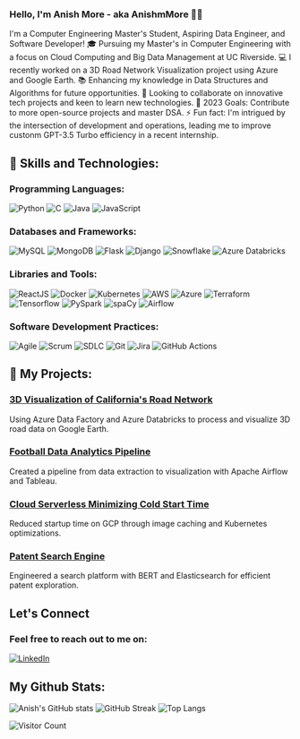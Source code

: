 ### Hello, I'm Anish More - aka AnishmMore 👨‍💻

I'm a Computer Engineering Master's Student, Aspiring Data Engineer, and Software Developer!
🎓 Pursuing my Master's in Computer Engineering with a focus on Cloud Computing and Big Data Management at UC Riverside.
💻 I recently worked on a 3D Road Network Visualization project using Azure and Google Earth.
📚 Enhancing my knowledge in Data Structures and Algorithms for future opportunities.
🤝 Looking to collaborate on innovative tech projects and keen to learn new technologies.
🎯 2023 Goals: Contribute to more open-source projects and master DSA.
⚡ Fun fact: I'm intrigued by the intersection of development and operations, leading me to improve custonm GPT-3.5 Turbo efficiency in a recent internship.

## 🚀 Skills and Technologies:

### Programming Languages:
![Python](https://img.shields.io/badge/-Python-3776AB?style=flat&logo=Python&logoColor=white)
![C](https://img.shields.io/badge/-C-A8B9CC?style=flat&logo=C&logoColor=white)
![Java](https://img.shields.io/badge/-Java-007396?style=flat&logo=Java&logoColor=white)
![JavaScript](https://img.shields.io/badge/-JavaScript-F7DF1E?style=flat&logo=javascript&logoColor=black)

### Databases and Frameworks:
![MySQL](https://img.shields.io/badge/-MySQL-4479A1?style=flat&logo=mysql&logoColor=white)
![MongoDB](https://img.shields.io/badge/-MongoDB-47A248?style=flat&logo=mongodb&logoColor=white)
![Flask](https://img.shields.io/badge/-Flask-000000?style=flat&logo=Flask&logoColor=white)
![Django](https://img.shields.io/badge/-Django-092E20?style=flat&logo=Django&logoColor=white)
![Snowflake](https://img.shields.io/badge/-Snowflake-29B5E8?style=flat&logo=Snowflake&logoColor=white)
![Azure Databricks](https://img.shields.io/badge/-Azure%20Databricks-FF3621?style=flat&logo=Azure-Databricks&logoColor=white)

### Libraries and Tools:
![ReactJS](https://img.shields.io/badge/-ReactJS-61DAFB?style=flat&logo=react&logoColor=black)
![Docker](https://img.shields.io/badge/-Docker-2496ED?style=flat&logo=Docker&logoColor=white)
![Kubernetes](https://img.shields.io/badge/-Kubernetes-326CE5?style=flat&logo=Kubernetes&logoColor=white)
![AWS](https://img.shields.io/badge/-AWS-232F3E?style=flat&logo=amazon-aws&logoColor=white)
![Azure](https://img.shields.io/badge/-Azure-0089D6?style=flat&logo=microsoft-azure&logoColor=white)
![Terraform](https://img.shields.io/badge/-Terraform-623CE4?style=flat&logo=Terraform&logoColor=white)
![Tensorflow](https://img.shields.io/badge/-Tensorflow-FF6F00?style=flat&logo=Tensorflow&logoColor=white)
![PySpark](https://img.shields.io/badge/-PySpark-E25A1C?style=flat&logo=Apache-Spark&logoColor=white)
![spaCy](https://img.shields.io/badge/-spaCy-09A3D5?style=flat&logo=spaCy&logoColor=white)
![Airflow](https://img.shields.io/badge/-Airflow-017CEE?style=flat&logo=Apache-Airflow&logoColor=white)

### Software Development Practices:
![Agile](https://img.shields.io/badge/-Agile-007396?style=flat)
![Scrum](https://img.shields.io/badge/-Scrum-008680?style=flat)
![SDLC](https://img.shields.io/badge/-SDLC-FCC624?style=flat)
![Git](https://img.shields.io/badge/-Git-F05032?style=flat&logo=git&logoColor=white)
![Jira](https://img.shields.io/badge/-Jira-0052CC?style=flat&logo=jira&logoColor=white)
![GitHub Actions](https://img.shields.io/badge/-GitHub%20Actions-2088FF?style=flat&logo=github-actions&logoColor=white)

## 🚀 My Projects:

### [3D Visualization of California's Road Network](#)
Using Azure Data Factory and Azure Databricks to process and visualize 3D road data on Google Earth.

### [Football Data Analytics Pipeline](https://github.com/AnishmMore/Football-Data-Analytics)
Created a pipeline from data extraction to visualization with Apache Airflow and Tableau.

### [Cloud Serverless Minimizing Cold Start Time](https://github.com/AnishmMore/Cloud-Serverless-Fast-Start-Minimizing-Cold-Start-Time)
Reduced startup time on GCP through image caching and Kubernetes optimizations.

### [Patent Search Engine](https://github.com/AnishmMore/patent_search)
Engineered a search platform with BERT and Elasticsearch for efficient patent exploration.

## Let's Connect
### Feel free to reach out to me on:
[![LinkedIn](https://img.shields.io/badge/LinkedIn-blue?style=flat&logo=linkedin&logoColor=white)](https://www.linkedin.com/in/anish-more99/)

## My Github Stats:
![Anish's GitHub stats](https://github-readme-stats.vercel.app/api?username=AnishmMore&show_icons=true&theme=radical)
![GitHub Streak](https://github-readme-streak-stats.herokuapp.com/?user=AnishmMore&theme=dark)
![Top Langs](https://github-readme-stats.vercel.app/api/top-langs/?username=AnishmMore&layout=compact)

![Visitor Count](https://img.shields.io/badge/dynamic/json?color=blue&label=Visitors&query=%24.count&url=https%3A%2F%2Fapi.visitorbadge.io%2Fapi%2Fcombined?path=AnishmMore.AnishmMore&style=flat-square)

<!--
**AnishmMore/AnishmMore** is a ✨ _special_ ✨ repository because its `README.md` (this file) appears on your GitHub profile.

Here are some ideas to get you started:

- 🔭 I’m currently working on ...
- 🌱 I’m currently learning ...
- 👯 I’m looking to collaborate on ...
- 🤔 I’m looking for help with ...
- 💬 Ask me about ...
- 📫 How to reach me: ...
- 😄 Pronouns: ...
- ⚡ Fun fact: ...
-->
